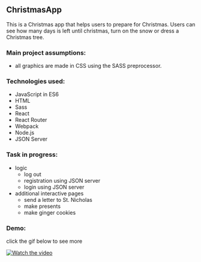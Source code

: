 ## ChristmasApp

This is a Christmas app that helps users to prepare for Christmas. Users can see how many days is left until christmas, turn on the snow or dress a Christmas tree.

### Main project assumptions:
- all graphics are made in CSS using the SASS preprocessor.

### Technologies used:

- JavaScript in ES6
- HTML
- Sass
- React
- React Router
- Webpack
- Node.js
- JSON Server
	
### Task in progress:
- logic
    - log out
    - registration using JSON server
    - login using JSON server
- additional interactive pages
    - send a letter to St. Nicholas
    - make presents
    - make ginger cookies

### Demo:
click the gif below to see more

[![Watch the video](src/demo/demo.gif)](https://www.youtube.com/watch?v=2aBb3YX-LFE)
